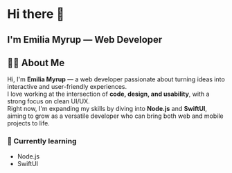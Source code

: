 # Hi there 👋

## I'm Emilia Myrup — Web Developer  

## 👩‍💻 About Me  

Hi, I'm **Emilia Myrup** — a web developer passionate about turning ideas into interactive and user-friendly experiences.  
I love working at the intersection of **code, design, and usability**, with a strong focus on clean UI/UX.  
Right now, I'm expanding my skills by diving into **Node.js** and **SwiftUI**, aiming to grow as a versatile developer who can bring both web and mobile projects to life.  
  
### 🌱 Currently learning
- Node.js  
- SwiftUI  





